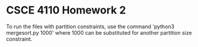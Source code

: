 # CSCE 4110 Homework 2

To run the files with partition constraints, use the command 'python3 mergesort.py 1000' where 1000 can be substituted for another partition size constraint.
